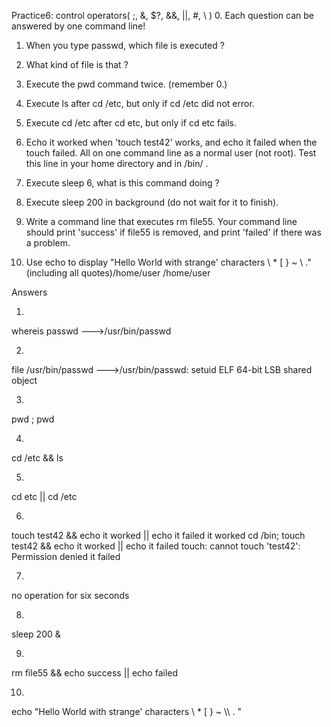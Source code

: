 Practice6: control operators( ;, &, $?, &&, ||, #, \ )
0. Each question can be answered by one command line!

1. When you type passwd, which file is executed ?

2. What kind of file is that ?
    
3. Execute the pwd command twice. (remember 0.)
     
4. Execute ls after cd /etc, but only if cd /etc did not error.

5. Execute cd /etc after cd etc, but only if cd etc fails.

6. Echo it worked when 'touch test42' works, and echo it failed when the touch failed. All on one command line as a normal user (not root). Test this line in your home directory and in /bin/ .

7. Execute sleep 6, what is this command doing ?

8. Execute sleep 200 in background (do not wait for it to finish).

9. Write a command line that executes rm file55. Your command line should print 'success'
if file55 is removed, and print 'failed' if there was a problem.

10. Use echo to display "Hello World with strange' characters \ * [ } ~ \\ ." (including all quotes)/home/user
/home/user


Answers

1.
whereis passwd --->/usr/bin/passwd

2.
file /usr/bin/passwd --->/usr/bin/passwd: setuid ELF 64-bit LSB shared object

3.
pwd ; pwd

4.
cd /etc && ls

5.
cd etc || cd /etc

6.
touch test42 && echo it worked || echo it failed it worked 
cd /bin; touch test42 && echo it worked || echo it failed 
touch: cannot touch 'test42': Permission denied it failed

7.
no operation for six seconds

8.
sleep 200 &

9.
rm file55 && echo success || echo failed

10.
echo \"Hello World with strange\' characters \\ \* \[ \} \~ \\\\ \. \"
